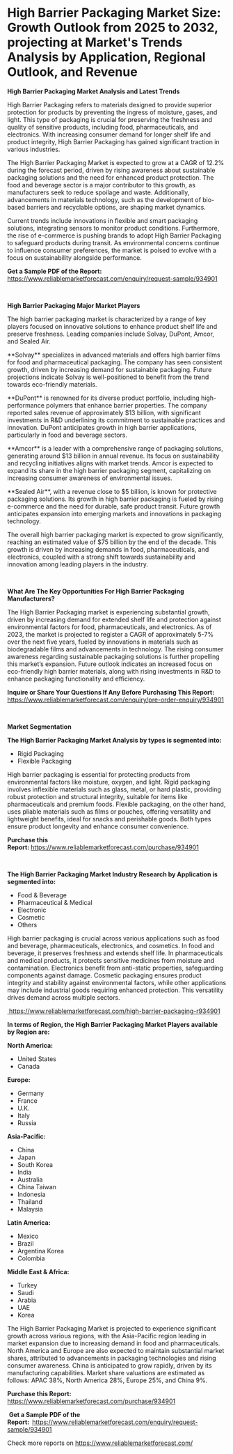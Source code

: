 <p><h1>High Barrier Packaging Market Size: Growth Outlook from 2025 to 2032, projecting at Market's Trends Analysis by Application, Regional Outlook, and Revenue</h1></p><p><strong>High Barrier Packaging Market Analysis and Latest Trends</strong></p>
<p><p>High Barrier Packaging refers to materials designed to provide superior protection for products by preventing the ingress of moisture, gases, and light. This type of packaging is crucial for preserving the freshness and quality of sensitive products, including food, pharmaceuticals, and electronics. With increasing consumer demand for longer shelf life and product integrity, High Barrier Packaging has gained significant traction in various industries.</p><p>The High Barrier Packaging Market is expected to grow at a CAGR of 12.2% during the forecast period, driven by rising awareness about sustainable packaging solutions and the need for enhanced product protection. The food and beverage sector is a major contributor to this growth, as manufacturers seek to reduce spoilage and waste. Additionally, advancements in materials technology, such as the development of bio-based barriers and recyclable options, are shaping market dynamics.</p><p>Current trends include innovations in flexible and smart packaging solutions, integrating sensors to monitor product conditions. Furthermore, the rise of e-commerce is pushing brands to adopt High Barrier Packaging to safeguard products during transit. As environmental concerns continue to influence consumer preferences, the market is poised to evolve with a focus on sustainability alongside performance.</p></p>
<p><strong>Get a Sample PDF of the Report:&nbsp;</strong> <a href="https://www.reliablemarketforecast.com/enquiry/request-sample/934901?utm_campaign=3225&utm_medium=2&utm_source=Github&utm_content=ia&utm_term=07032025&utm_id=high-barrier-packaging">https://www.reliablemarketforecast.com/enquiry/request-sample/934901</a></p>
<p>&nbsp;</p>
<p><strong>High Barrier Packaging Major Market Players</strong></p>
<p><p>The high barrier packaging market is characterized by a range of key players focused on innovative solutions to enhance product shelf life and preserve freshness. Leading companies include Solvay, DuPont, Amcor, and Sealed Air.</p><p>**Solvay** specializes in advanced materials and offers high barrier films for food and pharmaceutical packaging. The company has seen consistent growth, driven by increasing demand for sustainable packaging. Future projections indicate Solvay is well-positioned to benefit from the trend towards eco-friendly materials.</p><p>**DuPont** is renowned for its diverse product portfolio, including high-performance polymers that enhance barrier properties. The company reported sales revenue of approximately $13 billion, with significant investments in R&D underlining its commitment to sustainable practices and innovation. DuPont anticipates growth in high barrier applications, particularly in food and beverage sectors.</p><p>**Amcor** is a leader with a comprehensive range of packaging solutions, generating around $13 billion in annual revenue. Its focus on sustainability and recycling initiatives aligns with market trends. Amcor is expected to expand its share in the high barrier packaging segment, capitalizing on increasing consumer awareness of environmental issues.</p><p>**Sealed Air**, with a revenue close to $5 billion, is known for protective packaging solutions. Its growth in high barrier packaging is fueled by rising e-commerce and the need for durable, safe product transit. Future growth anticipates expansion into emerging markets and innovations in packaging technology.</p><p>The overall high barrier packaging market is expected to grow significantly, reaching an estimated value of $75 billion by the end of the decade. This growth is driven by increasing demands in food, pharmaceuticals, and electronics, coupled with a strong shift towards sustainability and innovation among leading players in the industry.</p></p>
<p>&nbsp;</p>
<p><strong>What Are The Key Opportunities For High Barrier Packaging Manufacturers?</strong></p>
<p><p>The High Barrier Packaging market is experiencing substantial growth, driven by increasing demand for extended shelf life and protection against environmental factors for food, pharmaceuticals, and electronics. As of 2023, the market is projected to register a CAGR of approximately 5-7% over the next five years, fueled by innovations in materials such as biodegradable films and advancements in technology. The rising consumer awareness regarding sustainable packaging solutions is further propelling this market’s expansion. Future outlook indicates an increased focus on eco-friendly high barrier materials, along with rising investments in R&D to enhance packaging functionality and efficiency.</p></p>
<p><strong>Inquire or Share Your Questions If Any Before Purchasing This Report:</strong> <a href="https://www.reliablemarketforecast.com/enquiry/pre-order-enquiry/934901?utm_campaign=3225&utm_medium=2&utm_source=Github&utm_content=ia&utm_term=07032025&utm_id=high-barrier-packaging">https://www.reliablemarketforecast.com/enquiry/pre-order-enquiry/934901</a></p>
<p>&nbsp;</p>
<p><strong>Market Segmentation</strong></p>
<p><strong>The High Barrier Packaging Market Analysis by types is segmented into:</strong></p>
<p><ul><li>Rigid Packaging</li><li>Flexible Packaging</li></ul></p>
<p><p>High barrier packaging is essential for protecting products from environmental factors like moisture, oxygen, and light. Rigid packaging involves inflexible materials such as glass, metal, or hard plastic, providing robust protection and structural integrity, suitable for items like pharmaceuticals and premium foods. Flexible packaging, on the other hand, uses pliable materials such as films or pouches, offering versatility and lightweight benefits, ideal for snacks and perishable goods. Both types ensure product longevity and enhance consumer convenience.</p></p>
<p><strong>Purchase this Report:&nbsp;</strong><a href="https://www.reliablemarketforecast.com/purchase/934901?utm_campaign=3225&utm_medium=2&utm_source=Github&utm_content=ia&utm_term=07032025&utm_id=high-barrier-packaging">https://www.reliablemarketforecast.com/purchase/934901</a></p>
<p>&nbsp;</p>
<p><strong>The High Barrier Packaging Market Industry Research by Application is segmented into:</strong></p>
<p><ul><li>Food & Beverage</li><li>Pharmaceutical & Medical</li><li>Electronic</li><li>Cosmetic</li><li>Others</li></ul></p>
<p><p>High barrier packaging is crucial across various applications such as food and beverage, pharmaceuticals, electronics, and cosmetics. In food and beverage, it preserves freshness and extends shelf life. In pharmaceuticals and medical products, it protects sensitive medicines from moisture and contamination. Electronics benefit from anti-static properties, safeguarding components against damage. Cosmetic packaging ensures product integrity and stability against environmental factors, while other applications may include industrial goods requiring enhanced protection. This versatility drives demand across multiple sectors.</p></p>
<p><a href="https://www.reliablemarketforecast.com/high-barrier-packaging-r934901?utm_campaign=3225&utm_medium=2&utm_source=Github&utm_content=ia&utm_term=07032025&utm_id=high-barrier-packaging">&nbsp;https://www.reliablemarketforecast.com/high-barrier-packaging-r934901</a></p>
<p><strong>In terms of Region, the High Barrier Packaging Market Players available by Region are:</strong></p>
<p>
    <p> <strong> North America: </strong>
        <ul>
            <li>United States</li>
            <li>Canada</li>
        </ul>
        </p> 
    <p> <strong> Europe: </strong>
        <ul>
            <li>Germany</li>
            <li>France</li>
            <li>U.K.</li>
            <li>Italy</li>
            <li>Russia</li>
        </ul>
        </p> 
    <p> <strong> Asia-Pacific: </strong>
        <ul>
            <li>China</li>
            <li>Japan</li>
            <li>South Korea</li>
            <li>India</li>
            <li>Australia</li>
            <li>China Taiwan</li>
            <li>Indonesia</li>
            <li>Thailand</li>
            <li>Malaysia</li>
        </ul>
        </p> 
    <p> <strong> Latin America: </strong>
        <ul>
            <li>Mexico</li>
            <li>Brazil</li>
            <li>Argentina Korea</li>
            <li>Colombia</li>
        </ul>
        </p> 
    <p> <strong> Middle East & Africa: </strong>
        <ul>
            <li>Turkey</li>
            <li>Saudi</li>
            <li>Arabia</li>
            <li>UAE</li>
            <li>Korea</li>
        </ul>
    </p>
    </p>
<p><p>The High Barrier Packaging Market is projected to experience significant growth across various regions, with the Asia-Pacific region leading in market expansion due to increasing demand in food and pharmaceuticals. North America and Europe are also expected to maintain substantial market shares, attributed to advancements in packaging technologies and rising consumer awareness. China is anticipated to grow rapidly, driven by its manufacturing capabilities. Market share valuations are estimated as follows: APAC 38%, North America 28%, Europe 25%, and China 9%.</p></p>
<p><strong>Purchase this Report: </strong><a href="https://www.reliablemarketforecast.com/purchase/934901?utm_campaign=3225&utm_medium=2&utm_source=Github&utm_content=ia&utm_term=07032025&utm_id=high-barrier-packaging">https://www.reliablemarketforecast.com/purchase/934901</a></p>
<p>&nbsp;<strong>Get a Sample PDF of the Report:&nbsp;&nbsp;</strong><a href="https://www.reliablemarketforecast.com/enquiry/request-sample/934901?utm_campaign=3225&utm_medium=2&utm_source=Github&utm_content=ia&utm_term=07032025&utm_id=high-barrier-packaging">https://www.reliablemarketforecast.com/enquiry/request-sample/934901</a></p>
<p><strong></strong></p>
<p>Check more reports on <a href="https://www.reliablemarketforecast.com/?utm_campaign=3225&utm_medium=2&utm_source=Github&utm_content=ia&utm_term=07032025&utm_id=high-barrier-packaging">https://www.reliablemarketforecast.com/</a></p>